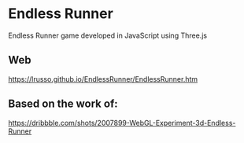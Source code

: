 # Endless Runner

Endless Runner game developed in JavaScript using Three.js

## Web

https://lrusso.github.io/EndlessRunner/EndlessRunner.htm

## Based on the work of:

https://dribbble.com/shots/2007899-WebGL-Experiment-3d-Endless-Runner
